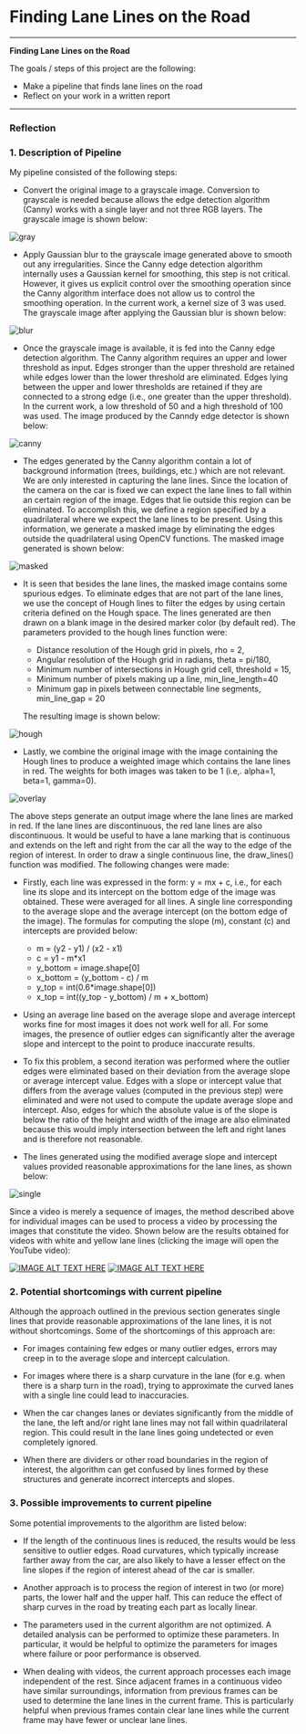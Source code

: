 # **Finding Lane Lines on the Road**

---

**Finding Lane Lines on the Road**

The goals / steps of this project are the following:
* Make a pipeline that finds lane lines on the road
* Reflect on your work in a written report


[//]: # (Image References)

[image1]: ./examples/grayscale.jpg "Grayscale"
[gray]: ./report_images/gray.jpg "Grayscale"
[blur]: ./report_images/blur_gray.jpg "Gaussian Smoothing"
[canny]: ./report_images/canny_edges.jpg "Canny Edges"
[masked]: ./report_images/masked_image.jpg "Masked Image"
[hough]: ./report_images/hough_lines.jpg "Hough Lines"
[overlay]: ./report_images/final_result.jpg "Final overlaid image"
[single]: ./report_images/single_line.jpg "Single continuous lines"

---

### Reflection

### 1. Description of Pipeline

My pipeline consisted of the following steps:

* Convert the original image to a grayscale image. Conversion to grayscale is
  needed because allows the edge detection algorithm (Canny) works with a
  single layer and not three RGB layers. The grayscale image is shown below:

![gray]

* Apply Gaussian blur to the grayscale image generated above to smooth out any
  irregularities. Since the Canny edge detection algorithm internally uses a
  Gaussian kernel for smoothing, this step is not critical. However, it gives
  us explicit control over the smoothing operation since the Canny algorithm
  interface does not allow us to control the smoothing operation. In the current
  work, a kernel size of 3 was used. The grayscale image after applying the
  Gaussian blur is shown below:


![blur]

* Once the grayscale image is available, it is fed into the Canny edge
  detection algorithm. The Canny algorithm requires an upper and lower
  threshold as input. Edges stronger than the upper threshold are retained
  while edges lower than the lower threshold are eliminated. Edges lying
  between the upper and lower thresholds are retained if they are connected to
  a strong edge (i.e., one greater than the upper threshold). In the current
  work, a low threshold of 50 and a high threshold of 100 was used. The image
  produced by the Canndy edge detector is shown below:

![canny]

* The edges generated by the Canny algorithm contain a lot of background
  information (trees, buildings, etc.) which are not relevant. We are only
  interested in capturing the lane lines. Since the location of the camera on
  the car is fixed we can expect the lane lines to fall within an certain
  region of the image. Edges that lie outside this region can be eliminated. To
  accomplish this, we define a region specified by a quadrilateral where we
  expect the lane lines to be present. Using this information, we generate a
  masked image by eliminating the edges outside the quadrilateral using OpenCV
  functions. The  masked image generated is shown below:

![masked]

* It is seen that besides the lane lines, the masked image contains some
  spurious edges.  To eliminate edges that are not part of the lane lines,  
  we use the concept of Hough lines to filter the edges by using certain
  criteria defined on the Hough space. The lines generated are then drawn on a
  blank image in the desired marker color (by default red). The parameters
  provided to the hough lines function were:
  * Distance resolution of the Hough grid in pixels, rho = 2,
  * Angular resolution of the Hough grid in radians, theta = pi/180,
  * Minimum number of intersections in Hough grid cell, threshold = 15,
  * Minimum number of pixels making up a line, min_line_length=40
  * Minimum gap in pixels between connectable line segments, min_line_gap = 20

  The resulting image is shown below:

![hough]

* Lastly, we combine the original image with the image containing the Hough
  lines to produce a weighted image which contains the lane lines in red. The
  weights for both images was taken to be 1 (i.e,. alpha=1, beta=1, gamma=0).

![overlay]

The above steps generate an output image where the lane lines are marked in
red. If the lane lines are discontinuous, the red lane lines are also
discontinuous. It would be useful to have a lane marking that is continuous and
extends on the left and right from the car all the way to the edge of the
region of interest. In order to draw a single continuous line, the draw_lines()
function was modified. The following changes were made:

* Firstly, each line was expressed in the form: y = mx + c, i.e., for each line
  its slope and its intercept on the bottom edge of the image was obtained.
  These were averaged for all lines. A single line corresponding to the average
  slope and the average intercept (on the bottom edge of the image). The
  formulas for computing the slope (m), constant (c) and intercepts are provided
  below:
  * m = (y2 - y1) / (x2 - x1)
  * c = y1 - m\*x1
  * y_bottom = image.shape[0]
  * x_bottom = (y_bottom - c) / m
  * y_top = int(0.6\*image.shape[0])
  * x_top = int((y_top - y_bottom) / m + x_bottom)    

* Using an average line based on the average slope and average intercept works
  fine for most images it does not work well for all. For some images, the
  presence of outlier edges can significantly alter the average slope and
  intercept to the point to produce inaccurate results.

* To fix this problem, a second iteration was performed where the outlier edges
  were eliminated based on their deviation from the average slope or average
  intercept value. Edges with a slope or intercept value that differs from the
  average values (computed in the previous step) were eliminated and were not
  used to compute the update average slope and intercept. Also, edges for which
  the absolute value is of the slope is below the ratio of the height and width
  of the image are also eliminated because this would imply intersection
  between the left and right lanes and is therefore not reasonable.

* The lines generated using the modified average slope and intercept values
  provided reasonable approximations for the lane lines, as shown below:

![single]

Since a video is merely a sequence of images, the method described above for
individual images can be used to process a video by processing the images that
constitute the video. Shown below are the results obtained for videos with
white and yellow lane lines (clicking the image will open the YouTube video):

[![IMAGE ALT TEXT HERE](report_images/youtube_whitelanes.png)](https://youtu.be/z8NFh__pI4c)
[![IMAGE ALT TEXT HERE](report_images/youtube_yellowlanes.png)](https://youtu.be/PaovDLRF4J0)

### 2. Potential shortcomings with current pipeline

Although the approach outlined in the previous section generates single lines
that provide reasonable approximations of the lane lines, it is not without
shortcomings. Some of the shortcomings of this approach are:

* For images containing few edges or many outlier edges, errors may creep in to
  the average slope and intercept calculation.

* For images where there is a sharp curvature in the lane (for e.g. when there
  is a sharp turn in the road), trying to approximate the curved lanes with a
  single line could lead to inaccuracies.

* When the car changes lanes or deviates significantly from the middle of the
  lane, the left and/or right lane lines may not fall within quadrilateral
  region. This could result in the lane lines going undetected or even
  completely ignored.

* When there are dividers or other road boundaries in the region of interest,
  the algorithm can get confused by lines formed by these structures and
  generate incorrect intercepts and slopes.

### 3. Possible improvements to current pipeline

Some potential improvements to the algorithm are listed below:

* If the length of the continuous lines is reduced, the results would be less
  sensitive to outlier edges. Road curvatures, which typically increase farther
  away from the car, are also likely to have a lesser effect on the line slopes
  if the region of interest ahead of the car is smaller.

* Another approach is to process the region of interest in two (or more) parts,
  the lower half and the upper half. This can reduce the effect of sharp curves
  in the road by treating each part as locally linear.

* The parameters used in the current algorithm are not optimized. A detailed
  analysis can be performed to optimize these parameters. In particular, it
  would be helpful to optimize the parameters for images where failure or poor
  performance is observed.

* When dealing with videos, the current approach processes each image
  independent of the rest. Since adjacent frames in a continuous video have
  similar surroundings, information from previous frames can be used to
  determine the lane  lines in the current frame. This is particularly helpful
  when previous frames contain clear lane lines while the current frame may
  have fewer or unclear lane lines.
